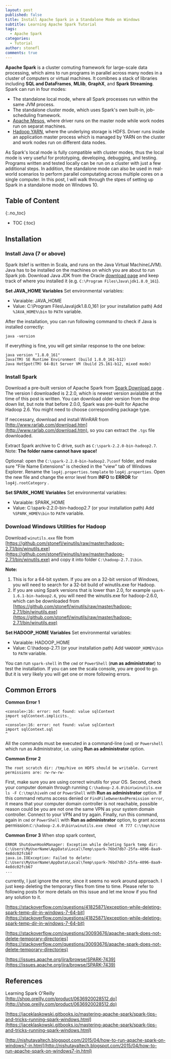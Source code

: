 ```yaml
---
layout: post
published: false
title: Install Apache Spark in a Standalone Mode on Windows
subtitle: Learning Apache Spark Tutorial
tags:
  - Apache Spark
categories:
  - Tutorial
author: stonefl
comments: true
---
```

**Apache Spark** is a cluster comuting framework for large-scale data processing, which aims to run programs in parallel across many nodes in a cluster of computers or virtual machines. It comibnes a stack of libraries including **SQL and DataFrames**, **MLlib**, **GraphX**, and **Spark Streaming**. Spark can run in four modes:
<!--more-->
- The standalone local mode, where all Spark processes run within the same JVM process.
- The standalone cluster mode, which uses Spark's own built-in, job-scheduling framework.
- [Apache Mesos](https://mesos.apache.org/), where driver runs on the master node while work nodes run on separat machines.
- [Hadoop YARN](https://hadoop.apache.org/docs/current/hadoop-yarn/hadoop-yarn-site/YARN.html), where the underlying storage is HDFS. Driver runs inside an application master process which is managed by YARN on the cluster and work nodes run on different data nodes.

As Spark's local mode is fully compatible with cluster modes, thus the local mode is very useful for prototyping, developing, debugging, and testing. Programs written and tested locally can be run on a cluster with just a few additional steps. In addition, the standalone mode can also be used in real-world scenarios to perform parallel computating across multiple cores on a single computer. In this post, I will walk through the stpes of setting up Spark in a standalone mode on Windows 10. 


## Table of Content
{:.no_toc}

* TOC
{:toc}

## Installation

### Install Java (7 or above)

Spark itslef is written in Scala, and runs on the Java Virtual Machine(JVM). Java has to be installed on the machines on which you are about to run Spark job. 
Download Java JDK from the Oracle [download page](http://www.oracle.com/technetwork/java/javase/downloads/jdk8-downloads-2133151.html) and keep track of where you installed it (e.g. `C:\Program Files\Java\jdk1.8.0_161`). 

**Set JAVA_HOME Variables**
Set environmental variables:
- Varaiable: JAVA_HOME
- Value: C:\Program Files\Java\jdk1.8.0_161  (or your installation path)
Add `%JAVA_HOME%\bin` to `PATH` variable.

After the installation, you can run following command to check if Java is installed correctly:
```
java -version
```
If everything is fine, you will get similar response to the one below:
```
java version "1.8.0_161"
Java(TM) SE Runtime Environment (build 1.8.0_161-b12)
Java HotSpot(TM) 64-Bit Server VM (build 25.161-b12, mixed mode)
```

### Install Spark
Download a pre-built version of Apache Spark from [Spark Download page](http://spark.apache.org/downloads.html) . The version I downloaded is 2.2.0, which is newest version avialable at the time of this post is written. You can download older version from the drop down list, but note that before 2.0.0, Spark was pre-built for Apache Hadoop 2.6. You might need to choose corresponding package type.   

If neccessary, download and install WinRAR from [http://www.rarlab.com/download.htm](http://www.rarlab.com/download.htm), so you can extract the `.tgs` file downloaded.

Extract Spark archive to C drive, such as `C:\spark-2.2.0-bin-hadoop2.7`. Note: **The folder name cannot have space!**

Optional: open the `C:\spark-2.2.0-bin-hadoop2.7\conf` folder, and make sure "File Name Extensions" is checked in the "view" tab of Windows Explorer. Rename the `log4j.properties.template` to `log4j.properties`. Open the new file and change the error level from **INFO** to **ERROR** for `log4j.rootCategory` .

**Set SPARK_HOME Variables**
Set environmental variables:
- Varaiable: SPARK_HOME
- Value: C:\spark-2.2.0-bin-hadoop2.7  (or your installation path)
Add `%SPARK_HOME%\bin` to `PATH` variable.


### Download Windows Utilities for Hadoop
Download `winutils.exe` file from [https://github.com/stonefl/winutils/raw/master/hadoop-2.7.1/bin/winutils.exe](https://github.com/stonefl/winutils/raw/master/hadoop-2.7.1/bin/winutils.exe) and copy it into folder `C:\hadoop-2.7.1\bin`.

**Note:**
1) This is for a 64-bit system. If you are on a 32-bit version of Windows, you will need to search for a 32-bit build of winutils.exe for Hadoop.
2) If you are using Spark versions that is lower than 2.0, for example `spark-1.6.1-bin-hadoop2.6`, you will need the winutils.exe for hadoop-2.6.0, which can be downloaded from [https://github.com/stonefl/winutils/raw/master/hadoop-2.7.1/bin/winutils.exe](https://github.com/stonefl/winutils/raw/master/hadoop-2.7.1/bin/winutils.exe) 


**Set HADOOP_HOME Variables**
Set environmental variables:
- Varaiable: HADOOP_HOME
- Value: C:\hadoop-2.7.1  (or your installation path)
Add `%HADOOP_HOME%\bin` to `PATH` variable.

You can run `spark-shell` in the `cmd` or `PowerShell` (**run as administrator**) to test the installation. If you can see the scala console, you are good to go. But it is very likely you will get one or more following errors.

## Common Errors


**Common Error 1**
```
<console>:16: error: not found: value sqlContext
import sqlContext.implicits._
^
<console>:16: error: not found: value sqlContext
import sqlContext.sql
^
```
All the commands must be executed in a command-line (`cmd`) or `Powershell` which run as Administrator, i.e. using **Run as administrator** option.

**Common Error 2** 
```
The root scratch dir: /tmp/hive on HDFS should be writable. Current permissions are: rw-rw-rw-
```
First, make sure you are using correct winutils for your OS.
Second, check your computer domain through running `C:\hadoop-2.6.0\bin\winutils.exe ls -F C:\tmp\hive`in `cmd` or `PowerShell` with **Run as administrator** option. If this command returns access denied or `FindFileOwnerAndPermission error`, it means that your computer domain controller is not reachable, possible reason could be you are not one the same VPN as your system domain controller. Connect to your VPN and try again.
Finally, run this command, again in `cmd` or `PowerShell` with **Run as administrator** option, to grant access permission:`C:\hadoop-2.6.0\bin\winutils.exe chmod -R 777 C:\tmp\hive`

**Common Error 3**
When stop spark context,
```
ERROR ShutdownHookManager: Exception while deleting Spark temp dir: C:\Users\MyUserName\AppData\Local\Temp\spark-76bd7db7-25fa-4096-8aa9-4e8dc02fcb67
java.io.IOException: Failed to delete: C:\Users\MyUserName\AppData\Local\Temp\spark-76bd7db7-25fa-4096-8aa9-4e8dc02fcb67
...
```
currently, I just ignore the error, since it seems no work around approach. I just keep deleting the temporary files from time to time. Please refer to following posts for more details on this issue and let me know if you find any solution to it.

[https://stackoverflow.com/questions/41825871/exception-while-deleting-spark-temp-dir-in-windows-7-64-bit](https://stackoverflow.com/questions/41825871/exception-while-deleting-spark-temp-dir-in-windows-7-64-bit)

[https://stackoverflow.com/questions/30093676/apache-spark-does-not-delete-temporary-directories](https://stackoverflow.com/questions/30093676/apache-spark-does-not-delete-temporary-directories)

[https://issues.apache.org/jira/browse/SPARK-7439](https://issues.apache.org/jira/browse/SPARK-7439)


## References

Learning Spark O'Reilly [http://shop.oreilly.com/product/0636920028512.do](http://shop.oreilly.com/product/0636920028512.do)

[https://jaceklaskowski.gitbooks.io/mastering-apache-spark/spark-tips-and-tricks-running-spark-windows.html](https://jaceklaskowski.gitbooks.io/mastering-apache-spark/spark-tips-and-tricks-running-spark-windows.html)

[http://nishutayaltech.blogspot.com/2015/04/how-to-run-apache-spark-on-windows7-in.html](http://nishutayaltech.blogspot.com/2015/04/how-to-run-apache-spark-on-windows7-in.html)
